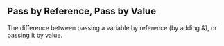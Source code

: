 ## Pass by Reference, Pass by Value

The difference between passing a variable by reference (by adding &), or passing it by value.

